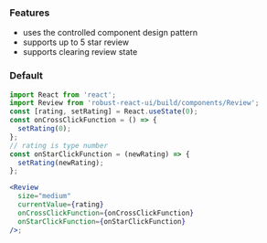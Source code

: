 ### Features

- uses the controlled component design pattern
- supports up to 5 star review
- supports clearing review state

### Default

```jsx
import React from 'react';
import Review from 'robust-react-ui/build/components/Review';
const [rating, setRating] = React.useState(0);
const onCrossClickFunction = () => {
  setRating(0);
};
// rating is type number
const onStarClickFunction = (newRating) => {
  setRating(newRating);
};

<Review
  size="medium"
  currentValue={rating}
  onCrossClickFunction={onCrossClickFunction}
  onStarClickFunction={onStarClickFunction}
/>;
```
